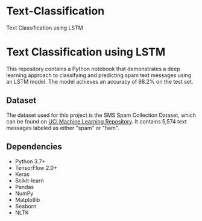 # Text-Classification
Text Classification using LSTM

# Text Classification using LSTM

This repository contains a Python notebook that demonstrates a deep learning approach to classifying and predicting spam text messages using an LSTM model. The model achieves an accuracy of 98.2% on the test set.

## Dataset

The dataset used for this project is the SMS Spam Collection Dataset, which can be found on [UCI Machine Learning Repository](https://archive.ics.uci.edu/ml/datasets/SMS+Spam+Collection). It contains 5,574 text messages labeled as either "spam" or "ham".

## Dependencies

- Python 3.7+
- TensorFlow 2.0+
- Keras
- Scikit-learn
- Pandas
- NumPy
- Matplotlib
- Seaborn
- NLTK
